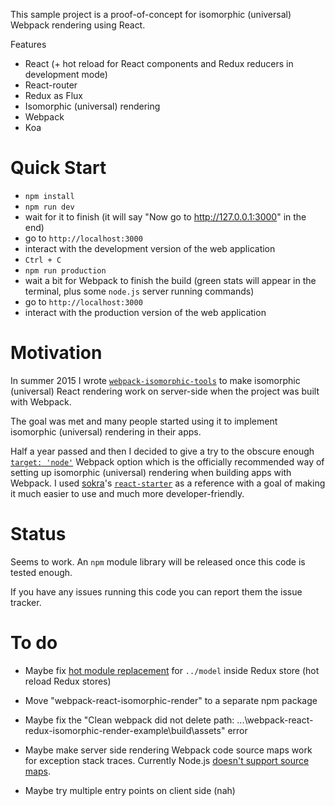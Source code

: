 This sample project is a proof-of-concept for isomorphic (universal) Webpack rendering using React.

Features

* React (+ hot reload for React components and Redux reducers in development mode)
* React-router
* Redux as Flux
* Isomorphic (universal) rendering
* Webpack
* Koa

Quick Start
===========

* `npm install`
* `npm run dev`
* wait for it to finish (it will say "Now go to http://127.0.0.1:3000" in the end)
* go to `http://localhost:3000`
* interact with the development version of the web application
* `Ctrl + C`
* `npm run production`
* wait a bit for Webpack to finish the build (green stats will appear in the terminal, plus some `node.js` server running commands)
* go to `http://localhost:3000`
* interact with the production version of the web application

Motivation
==========

In summer 2015 I wrote [`webpack-isomorphic-tools`](https://github.com/halt-hammerzeit/webpack-isomorphic-tools) to make isomorphic (universal) React rendering work on server-side when the project was built with Webpack.

The goal was met and many people started using it to implement isomorphic (universal) rendering in their apps.

Half a year passed and then I decided to give a try to the obscure enough [`target: 'node'`](http://stackoverflow.com/questions/26063480/how-to-simultaneously-create-both-web-and-node-versions-of-a-bundle-with-web) Webpack option which is the officially recommended way of setting up isomorphic (universal) rendering when building apps with Webpack. I used [sokra](https://github.com/sokra)'s [`react-starter`](https://github.com/webpack/react-starter) as a reference with a goal of making it much easier to use and much more developer-friendly.

Status
======

Seems to work. An `npm` module library will be released once this code is tested enough.

If you have any issues running this code you can report them the issue tracker.

To do
==========

 * Maybe fix [hot module replacement](https://webpack.github.io/docs/hot-module-replacement.html) for `../model` inside Redux store (hot reload Redux stores)

 * Move "webpack-react-isomorphic-render" to a separate npm package

 * Maybe fix the "Clean webpack did not delete path: ...\webpack-react-redux-isomorphic-render-example\build\assets" error

 * Maybe make server side rendering Webpack code source maps work for exception stack traces. Currently Node.js [doesn't support source maps](https://github.com/nodejs/node-v0.x-archive/issues/3712).

 * Maybe try multiple entry points on client side (nah)
